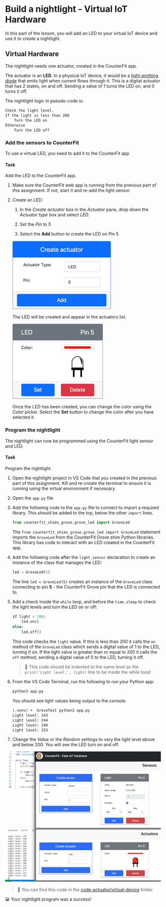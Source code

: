 # Build a nightlight - Virtual IoT Hardware

In this part of the lesson, you will add an LED to your virtual IoT device and use it to create a nightlight.

## Virtual Hardware

The nightlight needs one actuator, created in the CounterFit app.

The actuator is an **LED**. In a physical IoT device, it would be a [light-emitting diode](https://wikipedia.org/wiki/Light-emitting_diode) that emits light when current flows through it. This is a digital actuator that has 2 states, on and off. Sending a value of 1 turns the LED on, and 0 turns it off.

The nightlight logic in pseudo-code is:

```output
Check the light level.
If the light is less than 200
    Turn the LED on
Otherwise
    Turn the LED off
```

### Add the sensors to CounterFit

To use a virtual LED, you need to add it to the CounterFit app

#### Task

Add the LED to the CounterFit app.

1. Make sure the CounterFit web app is running from the previous part of this assignment. If not, start it and re-add the light sensor.

1. Create an LED:

    1. In the *Create actuator* box in the *Actuator* pane, drop down the *Actuator type* box and select *LED*.

    1. Set the *Pin* to *5*

    1. Select the **Add** button to create the LED on Pin 5

    ![The LED settings](../../../images/counterfit-create-led.png)

    The LED will be created and appear in the actuators list.

    ![The LED created](../../../images/counterfit-led.png)

    Once the LED has been created, you can change the color using the *Color* picker. Select the **Set** button to change the color after you have selected it.

### Program the nightlight

The nightlight can now be programmed using the CounterFit light sensor and LED.

#### Task

Program the nightlight.

1. Open the nightlight project in VS Code that you created in the previous part of this assignment. Kill and re-create the terminal to ensure it is running using the virtual environment if necessary.

1. Open the `app.py` file

1. Add the following code to the `app.py` file to connect to import a required library. This should be added to the top, below the other `import` lines.

    ```python
    from counterfit_shims_grove.grove_led import GroveLed
    ```

    The `from counterfit_shims_grove.grove_led import GroveLed` statement imports the `GroveLed` from the CounterFit Grove shim Python libraries. This library has code to interact with an LED created in the CounterFit app.

1. Add the following code after the `light_sensor` declaration to create an instance of the class that manages the LED:

    ```python
    led = GroveLed(5)
    ```

    The line `led = GroveLed(5)` creates an instance of the `GroveLed` class connecting to pin **5** - the CounterFit Grove pin that the LED is connected to.

1. Add a check inside the `while` loop, and before the `time.sleep` to check the light levels and turn the LED on or off:

    ```python
    if light < 200:
        led.on()
    else:
        led.off()
    ```

    This code checks the `light` value. If this is less than 200 it calls the `on` method of the `GroveLed` class which sends a digital value of 1 to the LED, turning it on. If the light value is greater than or equal to 200 it calls the `off` method, sending a digital value of 0 to the LED, turning it off.

    > 💁 This code should be indented to the same level as the `print('Light level:', light)` line to be inside the while loop!

1. From the VS Code Terminal, run the following to run your Python app:

    ```sh
    python3 app.py
    ```

    You should see light values being output to the console.

    ```output
    (.venv) ➜  GroveTest python3 app.py 
    Light level: 143
    Light level: 244
    Light level: 246
    Light level: 253
    ```

1. Change the *Value* or the *Random* settings to vary the light level above and below 200. You will see the LED turn on and off.

![The LED in the CounterFit app turning on and off as the light level changes](../../../images/virtual-device-running-assignment-1-1.gif)

> 💁 You can find this code in the [code-actuator/virtual-device](code-actuator/virtual-device) folder.

😀 Your nightlight program was a success!

